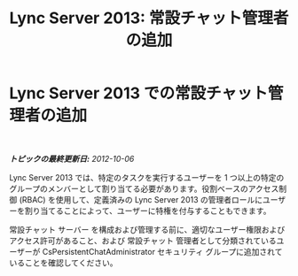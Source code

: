 ﻿---
title: 'Lync Server 2013: 常設チャット管理者の追加'
TOCTitle: 常設チャット管理者の追加
ms:assetid: c107eb20-4e58-4463-b4f9-63fb5b1d9534
ms:mtpsurl: https://technet.microsoft.com/ja-jp/library/JJ205230(v=OCS.15)
ms:contentKeyID: 48273480
ms.date: 05/19/2016
mtps_version: v=OCS.15
ms.translationtype: HT
---

# Lync Server 2013 での常設チャット管理者の追加

 

_**トピックの最終更新日:** 2012-10-06_

Lync Server 2013 では、特定のタスクを実行するユーザーを 1 つ以上の特定のグループのメンバーとして割り当てる必要があります。役割ベースのアクセス制御 (RBAC) を使用して、定義済みの Lync Server 2013 の管理者ロールにユーザーを割り当てることによって、ユーザーに特権を付与することもできます。

常設チャット サーバー を構成および管理する前に、適切なユーザー権限およびアクセス許可があること、および 常設チャット 管理者として分類されているユーザーが CsPersistentChatAdministrator セキュリティ グループに追加されていることを確認してください。

